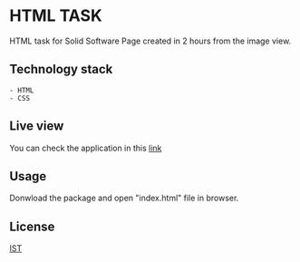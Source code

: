 # HTML TASK

HTML task for Solid Software
Page created in 2 hours from the image view.

## Technology stack
    - HTML
    - CSS
    
## Live view
You can check the application in this [link](https://pawel-galkowski.github.io/Example-page-Solid-Software/)

## Usage
Donwload the package and open "index.html" file in browser.

## License
[IST](https://choosealicense.com/licenses/ist/)
